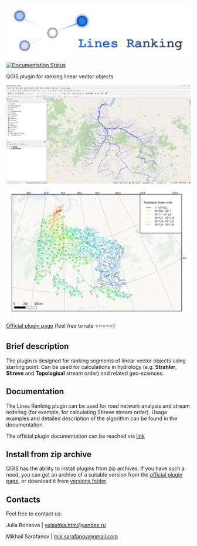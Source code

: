 <img src="https://raw.githubusercontent.com/ChrisLisbon/QGIS_LinesRankingPlugin/master/images/ranking.png" width="650"/>

[![Documentation Status](https://readthedocs.org/projects/linesranking/badge/?version=latest)](https://linesranking.readthedocs.io/en/latest/?badge=latest)

QGIS plugin for ranking linear vector objects 

<img src="https://raw.githubusercontent.com/ChrisLisbon/QGIS_LinesRankingPlugin/master/images/ob_value.png" width="650"/>

<img src="https://raw.githubusercontent.com/ChrisLisbon/QGIS_LinesRankingPlugin/master/images/topological_order_ob.png" width="650"/>

[Official plugin page](https://plugins.qgis.org/plugins/lines_ranking/#plugin-about) (feel free to rate ⭐⭐⭐⭐⭐)

## Brief description

The plugin is designed for ranking segments of linear vector objects using starting point.
Can be used for calculations in hydrology (e.g. **Strahler**, **Shreve** and **Topological** stream order) and related geo-sciences.
  
## Documentation 

The Lines Ranking plugin can be used for road network analysis and stream ordering (for example, for calculating Shreve stream order).
Usage examples and detailed description of the algorithm can be found in the documentation.

The official plugin documentation can be reached via [link](https://linesranking.readthedocs.io/en/latest/)

## Install from zip archive 

QGIS has the ability to install plugins from zip archives. 
If you have such a need, you can get an archive of a suitable version 
from the [official plugin page](https://plugins.qgis.org/plugins/lines_ranking/#plugin-about), or download it from [versions folder](./versions).

## Contacts

Feel free to contact us:

Julia Borisova | yulashka.htm@yandex.ru

Mikhail Sarafanov | mik.sarafanov@gmail.com
